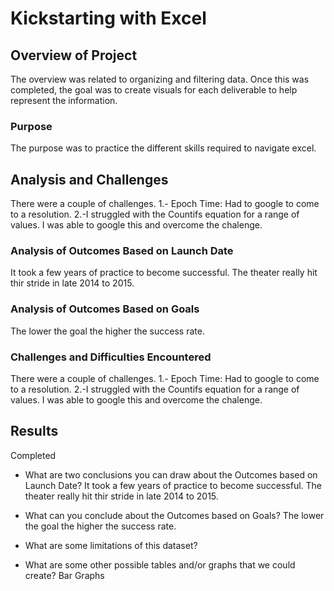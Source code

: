 # Kickstarting with Excel

## Overview of Project
The overview was related to organizing and filtering data. Once this was completed, the goal was to create visuals for each deliverable to help represent the information. 

### Purpose
The purpose was to practice the different skills required to navigate excel.

## Analysis and Challenges
There were a couple of challenges. 
1.- Epoch Time: Had to google to come to a resolution.
2.-I struggled with the Countifs equation for a range of values. I was able to google this and overcome the chalenge. 

### Analysis of Outcomes Based on Launch Date
It took a few years of practice to become successful. The theater really hit thir stride in late 2014 to 2015.

### Analysis of Outcomes Based on Goals
The lower the goal the higher the success rate. 

### Challenges and Difficulties Encountered
There were a couple of challenges. 
1.- Epoch Time: Had to google to come to a resolution.
2.-I struggled with the Countifs equation for a range of values. I was able to google this and overcome the chalenge. 

## Results
Completed

- What are two conclusions you can draw about the Outcomes based on Launch Date?
It took a few years of practice to become successful. The theater really hit thir stride in late 2014 to 2015.

- What can you conclude about the Outcomes based on Goals?
The lower the goal the higher the success rate. 
- What are some limitations of this dataset?

- What are some other possible tables and/or graphs that we could create?
Bar Graphs
